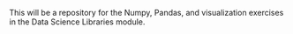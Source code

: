 This will be a repository for the Numpy, Pandas, and visualization exercises in the Data Science Libraries module.